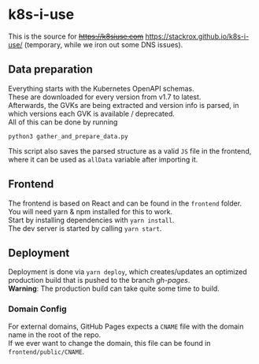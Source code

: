 # k8s-i-use
This is the source for ~~https://k8siuse.com~~ https://stackrox.github.io/k8s-i-use/ (temporary, while we iron out some DNS issues).

## Data preparation
Everything starts with the Kubernetes OpenAPI schemas.  
These are downloaded for every version from v1.7 to latest.  
Afterwards, the GVKs are being extracted and version info is parsed, in which versions each GVK is available / deprecated.  
All of this can be done by running 
```
python3 gather_and_prepare_data.py
```  
This script also saves the parsed structure as a valid `JS` file in the frontend,  
where it can be used as `allData` variable after importing it.


## Frontend
The frontend is based on React and can be found in the `frontend` folder.  
You will need yarn & npm installed for this to work.  
Start by installing dependencies with `yarn install`.  
The dev server is started by calling `yarn start`.  


## Deployment
Deployment is done via `yarn deploy`, which creates/updates an optimized production build
that is pushed to the branch *gh-pages*.  
**Warning**: The production build can take quite some time to build.  

### Domain Config
For external domains, GitHub Pages expects a `CNAME` file with the domain name in the root of the repo.  
If we ever want to change the domain, this file can be found in `frontend/public/CNAME`.
